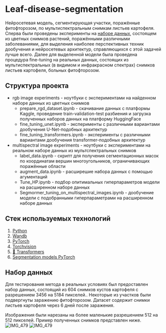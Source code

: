 # Leaf-disease-segmentation
Нейросетевая модель, сегментирующая участки, поражённые фитофторозом, по мультиспектральным снимкам листьев картофеля. 
Сперва были проведены эксперименты на [наборе данных](https://www.kaggle.com/datasets/fakhrealam9537/leaf-disease-segmentation-dataset), состоящем из цветных снимков растений, поражёнными различными заболеваниями, для выделения наиболее перспективных техник дообучения и нейросетевых архитектур, справляющихся с этой задачей лучше всего. Далее для выделенной модели была проведена процедура fine-tuning на реальных данных, состоящих из мультиспектральных (в видимом и инфракрасном спектрах) снимков листьев картофеля, больных фитофторозом.
## Структура проекта
* rgb image experiments - ноутбуки с экспериментами на найденном наборе данных из цветных снимков
    * prepare_rgd_dataset.ipynb - скачивание данных с платформы Kaggle, проведение train-validation-test разбиения и загрузка полученных наборов данных на платформу HuggingFace
    * fine_tuning_unet.ipynb - эксперименты с различными вариантами дообучения U-Net-подобных архитектур
    * fine_tuning_transformers.ipynb - эксперименты с различными вариантами дообучения transformer-подобных архитектур
* multispectral image experiments - ноутбуки с экспериментами на реальном наборе данных из мультспектральных снимков
    * label_data.ipynb - скрипт для получения сегментационных масок по координатам вершин многоугольников, ограничивающих поражённые области
    * augment_data.ipynb - расширешие набора данных с помощью агументаций
    * Tune_HP.ipynb - подбор опитимальных гиперпараметров модели на расширенном наборе данных
    * Segmormer_tuning_on_multispectral_images.ipynb - дообучение модели с подобранными гиперпараметрами на расширенном наборе данных
## Стек используемых технологий
1. [Python](https://www.python.org/)
2. [Wandb](https://wandb.ai/site)
3. [PyTorch](https://pytorch.org/docs/stable/index.html)
4. [Torchvision](https://pytorch.org/vision/stable/index.html)
5. [🤗 Transformers](https://huggingface.co/docs/transformers/index)
6. [Segmentation models PyTorch](https://smp.readthedocs.io/en/latest/)
## Набор данных
Для тестирования метода в реальных условиях был предоставлен набор данных, состоящий из 604 снимков кустов картофеля с разрешением 3456 на 5184 пикселей.. Некоторые из участков были подвергнуты заражению фитофторозом. Датасет содержит снимки листьев картофеля через 6 дней после заражения. 

Изображения были нарезаны на более маленькие разрешением 512 на 512 пикселей. Пример полученных снимков представлен ниже.
![IMG_479](https://github.com/AlexanderNikitin2207/Leaf-disease-segmentation/assets/113451350/4638d717-d2ea-4e8b-8567-552b8f0b5b29)
![IMG_479](https://github.com/AlexanderNikitin2207/Leaf-disease-segmentation/assets/113451350/ff39f90d-9200-416e-b679-2dbc92952055)
